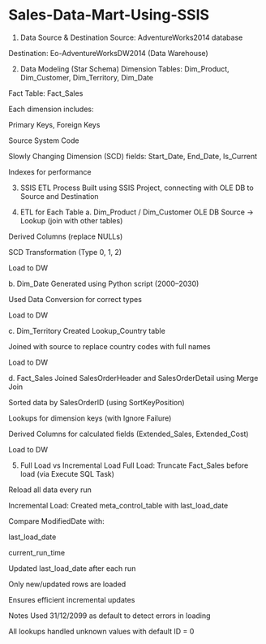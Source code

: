 # Sales-Data-Mart-Using-SSIS

1. Data Source & Destination
Source: AdventureWorks2014 database

Destination: Eo-AdventureWorksDW2014 (Data Warehouse)

2. Data Modeling (Star Schema)
Dimension Tables: Dim_Product, Dim_Customer, Dim_Territory, Dim_Date

Fact Table: Fact_Sales

Each dimension includes:

Primary Keys, Foreign Keys

Source System Code

Slowly Changing Dimension (SCD) fields: Start_Date, End_Date, Is_Current

Indexes for performance

3. SSIS ETL Process
Built using SSIS Project, connecting with OLE DB to Source and Destination

4. ETL for Each Table
a. Dim_Product / Dim_Customer
OLE DB Source → Lookup (join with other tables)

Derived Columns (replace NULLs)

SCD Transformation (Type 0, 1, 2)

Load to DW

b. Dim_Date
Generated using Python script (2000–2030)

Used Data Conversion for correct types

Load to DW

c. Dim_Territory
Created Lookup_Country table

Joined with source to replace country codes with full names

Load to DW

d. Fact_Sales
Joined SalesOrderHeader and SalesOrderDetail using Merge Join

Sorted data by SalesOrderID (using SortKeyPosition)

Lookups for dimension keys (with Ignore Failure)

Derived Columns for calculated fields (Extended_Sales, Extended_Cost)

Load to DW

5. Full Load vs Incremental Load
Full Load:
Truncate Fact_Sales before load (via Execute SQL Task)

Reload all data every run

Incremental Load:
Created meta_control_table with last_load_date

Compare ModifiedDate with:

last_load_date

current_run_time

Updated last_load_date after each run

Only new/updated rows are loaded

Ensures efficient incremental updates

Notes
Used 31/12/2099 as default to detect errors in loading

All lookups handled unknown values with default ID = 0
